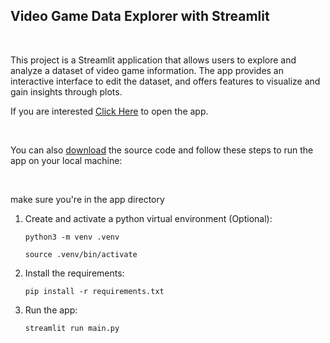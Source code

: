 ## Video Game Data Explorer with Streamlit

<br>

This project is a Streamlit application that allows users to explore and analyze a dataset of video game information. The app provides an interactive interface to edit the dataset, and offers features to visualize and gain insights through plots.

If you are interested [Click Here](https://video-game-data-explorer.streamlit.app/) to open the app.

<br>

You can also [download](https://github.com/Meli00Cka/video-game-data-explorer/archive/refs/heads/main.zip) the source code and follow these steps to run the app on your local machine:

<br>

make sure you're in the app directory

1. Create and activate a python virtual environment (Optional):
   ```
   python3 -m venv .venv
   ```
   ```
   source .venv/bin/activate
   ```
   
2. Install the requirements:
   ```
   pip install -r requirements.txt
   ```

3. Run the app:
   ```
   streamlit run main.py
   ```
